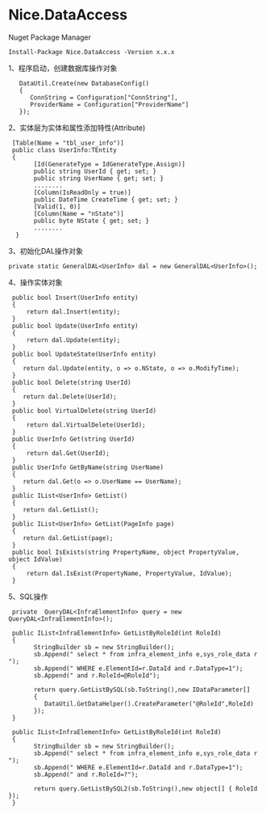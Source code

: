# Nice.DataAccess
 

Nuget Package Manager   

    Install-Package Nice.DataAccess -Version x.x.x      
            
 1、程序启动，创建数据库操作对象
    
    
       DataUtil.Create(new DatabaseConfig()
       {
          ConnString = Configuration["ConnString"],
          ProviderName = Configuration["ProviderName"]
       });
    
        

   
2、实体层为实体和属性添加特性(Attribute) 
    
     [Table(Name = "tbl_user_info")]        
     public class UserInfo:TEntity       
     {      
           [Id(GenerateType = IdGenerateType.Assign)]   
           public string UserId { get; set; }   
           public string UserName { get; set; }  
           ........
           [Column(IsReadOnly = true)]
           public DateTime CreateTime { get; set; }
           [Valid(1, 0)]
           [Column(Name = "nState")]
           public byte NState { get; set; }
           ........
      }          
  
  
  3、初始化DAL操作对象    
    
    private static GeneralDAL<UserInfo> dal = new GeneralDAL<UserInfo>();     
  
  4、操作实体对象
            
     public bool Insert(UserInfo entity)
     {
         return dal.Insert(entity);
     }
     public bool Update(UserInfo entity)
     {
         return dal.Update(entity);
     }
     public bool UpdateState(UserInfo entity)
     {
        return dal.Update(entity, o => o.NState, o => o.ModifyTime);
     }
     public bool Delete(string UserId)
     {
        return dal.Delete(UserId);
     }
     public bool VirtualDelete(string UserId)
     {
         return dal.VirtualDelete(UserId);
     }
     public UserInfo Get(string UserId)
     {
         return dal.Get(UserId);
     }
     public UserInfo GetByName(string UserName)
     {
        return dal.Get(o => o.UserName == UserName);
     }
     public IList<UserInfo> GetList()
     {
        return dal.GetList();
     }
     public IList<UserInfo> GetList(PageInfo page)
     {
        return dal.GetList(page);
     }
     public bool IsExists(string PropertyName, object PropertyValue, object IdValue)
     {
         return dal.IsExist(PropertyName, PropertyValue, IdValue);
     }
  
  
  5、SQL操作   
    
    
     private  QueryDAL<InfraElementInfo> query = new QueryDAL<InfraElementInfo>();
     
     public IList<InfraElementInfo> GetListByRoleId(int RoleId)
     {
           StringBuilder sb = new StringBuilder();
           sb.Append(" select * from infra_element_info e,sys_role_data r ");
           sb.Append(" WHERE e.ElementId=r.DataId and r.DataType=1");
           sb.Append(" and r.RoleId=@RoleId");

           return query.GetListBySQL(sb.ToString(),new IDataParameter[] 
           {
              DataUtil.GetDataHelper().CreateParameter("@RoleId",RoleId)
           });
     }
     
     public IList<InfraElementInfo> GetListByRoleId(int RoleId)
     {
           StringBuilder sb = new StringBuilder();
           sb.Append(" select * from infra_element_info e,sys_role_data r ");
           sb.Append(" WHERE e.ElementId=r.DataId and r.DataType=1");
           sb.Append(" and r.RoleId=?");

           return query.GetListBySQL2(sb.ToString(),new object[] { RoleId });
     }
